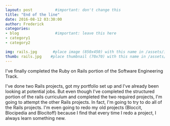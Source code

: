 ```yaml
---
layout: post          #important: don't change this
title: "End of the line"
date: 2016-08-12 03:30:00
author: Frederick
categories:
- blog                #important: leave this here
- category1
- category2

img: rails.jpg       #place image (850x450) with this name in /assets/img/blog/
thumb: rails.jpg    #place thumbnail (70x70) with this name in /assets/img/blog/thumbs/
---
```


I've finally completed the Ruby on Rails portion of the Software Engineering Track.  

<!--more-->

I've done two Rails projects, got my portfolio set up and I've already been looking at potential jobs.  But even though I've completed the structured portion of the rails curriculum and completed the two required projects, I'm going to attempt the other Rails projects.  In fact, I'm going to try to do all of the Rails projects. I'm even going to redo my old projects (Bloccit, Blocipedia and Blocitoff) because I find that every time I redo a project, I always learn something new.
